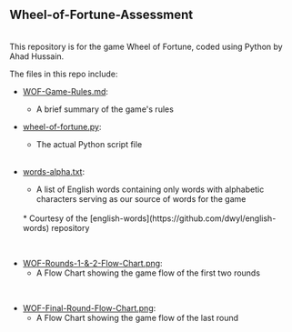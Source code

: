 ## Wheel-of-Fortune-Assessment
<br />
This repository is for the game Wheel of Fortune, coded using Python by Ahad Hussain.

<br />

The files in this repo include:
<br />
* [WOF-Game-Rules.md](https://github.com/ahadh762/Wheel-Of-Fortune-Assessment/blob/master/WOF-Game-Rules.md):
    <br />
    * A brief summary of the game's rules


* [wheel-of-fortune.py](https://github.com/ahadh762/Wheel-Of-Fortune-Assessment/blob/master/wheel-of-fortune.py):
    <br />

    * The actual Python script file

    <br />
* [words-alpha.txt](https://github.com/ahadh762/Wheel-Of-Fortune-Assessment/blob/master/words_alpha.txt): 
    <br />
    * A list of English words containing only words with alphabetic characters serving as our source of words for the game
    <br />
    * Courtesy of the [english-words](https://github.com/dwyl/english-words) repository

<br/>

* [WOF-Rounds-1-&-2-Flow-Chart.png](https://github.com/ahadh762/Wheel-Of-Fortune-Assessment/blob/master/Plans/WOF-Rounds-1-%26-2-Flow-Chart.png): 
    <br/>
    * A Flow Chart showing the game flow of the first two rounds

<br/>


* [WOF-Final-Round-Flow-Chart.png](https://github.com/ahadh762/Wheel-Of-Fortune-Assessment/blob/master/Plans/WOF-Final-Round-Flow-Chart.png): 
    * A Flow Chart showing the game flow of the last round
    <br />
